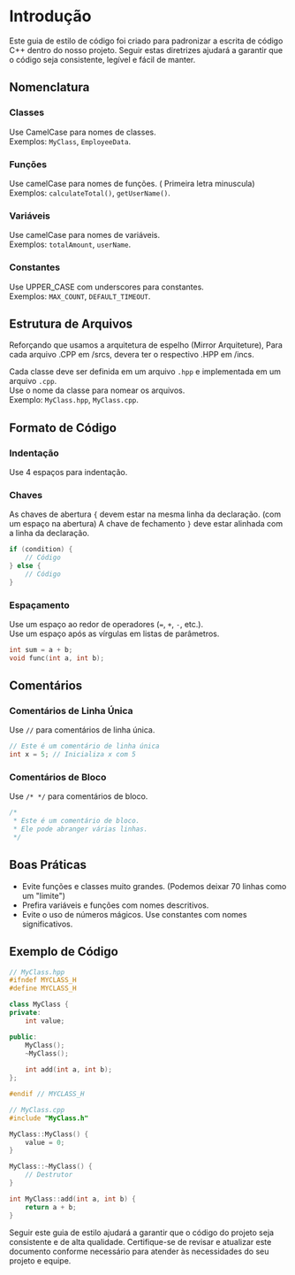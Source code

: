 # Introdução
Este guia de estilo de código foi criado para padronizar a escrita de código C++ dentro do nosso projeto. Seguir estas diretrizes ajudará a garantir que o código seja consistente, legível e fácil de manter.

## Nomenclatura

### Classes
Use CamelCase para nomes de classes.  
Exemplos: `MyClass`, `EmployeeData`.

### Funções
Use camelCase para nomes de funções. ( Primeira letra minuscula)
Exemplos: `calculateTotal()`, `getUserName()`.

### Variáveis
Use camelCase para nomes de variáveis.  
Exemplos: `totalAmount`, `userName`.

### Constantes
Use UPPER_CASE com underscores para constantes.  
Exemplos: `MAX_COUNT`, `DEFAULT_TIMEOUT`.

## Estrutura de Arquivos
Reforçando que usamos a arquitetura de espelho (Mirror Arquiteture),
Para cada arquivo .CPP em /srcs, devera ter o respectivo .HPP em /incs.
 
Cada classe deve ser definida em um arquivo `.hpp` e implementada em um arquivo `.cpp`.  
Use o nome da classe para nomear os arquivos.  
Exemplo: `MyClass.hpp`, `MyClass.cpp`.

## Formato de Código

### Indentação
Use 4 espaços para indentação.

### Chaves
As chaves de abertura `{` devem estar na mesma linha da declaração. (com um espaço na abertura)
A chave de fechamento `}` deve estar alinhada com a linha da declaração.

```cpp
if (condition) {
    // Código
} else {
    // Código
}
```

### Espaçamento
Use um espaço ao redor de operadores (`=`, `+`, `-`, etc.).  
Use um espaço após as vírgulas em listas de parâmetros.

```cpp
int sum = a + b;
void func(int a, int b);
```

## Comentários

### Comentários de Linha Única
Use `//` para comentários de linha única.

```cpp
// Este é um comentário de linha única
int x = 5; // Inicializa x com 5
```

### Comentários de Bloco
Use `/* */` para comentários de bloco.

```cpp
/*
 * Este é um comentário de bloco.
 * Ele pode abranger várias linhas.
 */
```

## Boas Práticas
- Evite funções e classes muito grandes. (Podemos deixar 70 linhas como um "limite")
- Prefira variáveis e funções com nomes descritivos.
- Evite o uso de números mágicos. Use constantes com nomes significativos.

## Exemplo de Código

```cpp
// MyClass.hpp
#ifndef MYCLASS_H
#define MYCLASS_H

class MyClass {
private:
    int value;

public:
    MyClass();
    ~MyClass();
    
    int add(int a, int b);
};

#endif // MYCLASS_H

// MyClass.cpp
#include "MyClass.h"

MyClass::MyClass() {
    value = 0;
}

MyClass::~MyClass() {
    // Destrutor
}

int MyClass::add(int a, int b) {
    return a + b;
}
```

Seguir este guia de estilo ajudará a garantir que o código do projeto seja consistente e de alta qualidade. Certifique-se de revisar e atualizar este documento conforme necessário para atender às necessidades do seu projeto e equipe.